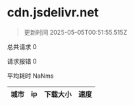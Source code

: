 
  # cdn.jsdelivr.net

  > 更新时间 2025-05-05T00:51:55.515Z
  
  总共请求 0

  请求报错 0

  平均耗时 NaNms

|城市|ip|下载大小|速度|
|-----|----------|---|---|

  